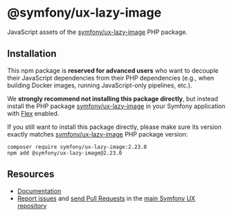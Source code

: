 # @symfony/ux-lazy-image

JavaScript assets of the [symfony/ux-lazy-image](https://packagist.org/packages/symfony/ux-lazy-image) PHP package.

## Installation

This npm package is **reserved for advanced users** who want to decouple their JavaScript dependencies from their PHP dependencies (e.g., when building Docker images, running JavaScript-only pipelines, etc.).

We **strongly recommend not installing this package directly**, but instead  install the PHP package [symfony/ux-lazy-image](https://packagist.org/packages/symfony/ux-lazy-image) in your Symfony application with [Flex](https://github.com/symfony/flex) enabled.

If you still want to install this package directly, please make sure its version exactly matches [symfony/ux-lazy-image](https://packagist.org/packages/symfony/ux-lazy-image) PHP package version:
```shell
composer require symfony/ux-lazy-image:2.23.0
npm add @symfony/ux-lazy-image@2.23.0
```

## Resources

-   [Documentation](https://symfony.com/bundles/ux-lazy-image/current/index.html)
-   [Report issues](https://github.com/symfony/ux/issues) and
    [send Pull Requests](https://github.com/symfony/ux/pulls)
    in the [main Symfony UX repository](https://github.com/symfony/ux)
